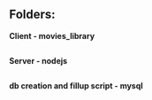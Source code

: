 ## Folders:
  **Client - movies_library**
  ```bash
  ```
  **Server - nodejs**
  ```bash
 ```
  **db creation and fillup script - mysql**
